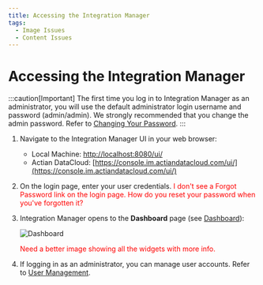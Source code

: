 ```yaml
---
title: Accessing the Integration Manager
tags:
  - Image Issues
  - Content Issues
---
```


# Accessing the Integration Manager

:::caution[Important]
    The first time you log in to Integration Manager as an administrator, you will use the default administrator login username and password (admin/admin). We strongly recommended that you change the admin password. Refer to [Changing Your Password](./editing-your-profile#changing-your-password).
:::

1. Navigate to the Integration Manager UI in your web browser:
   * Local Machine: [http://localhost:8080/ui/](http://localhost:8080/ui/)
   * Actian DataCloud: [https://console.im.actiandatacloud.com/ui/](https://console.im.actiandatacloud.com/ui/)
2. On the login page, enter your user credentials.
   <font color="red">I don't see a Forgot Password link on the login page. How do you reset your password when you've forgotten it?</font>

3. Integration Manager opens to the **Dashboard** page (see [Dashboard](./dashboard)):

   ![Dashboard](/img/Dashboard.png)

   <font color="red">Need a better image showing all the widgets with more info.</font>

4. If logging in as an administrator, you can manage user accounts. Refer to [User Management](./admin/access-control/user-management).


